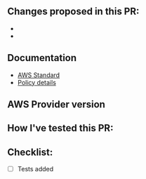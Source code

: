 ## Changes proposed in this PR:
-
-

## Documentation
- [AWS Standard](<Link the AWS standard which is supported by this policy>)
- [Policy details](<Link the heading to the policy present in the internal FSBP policies reference document>)

## AWS Provider version
<!-- Add information about the provider version against which the policy was tested/developed with. This will later help us when we deal with documentation.Add any nuances that you've observed around provider versions. For example, some attributes will only be present in a certain version of a provider and we need to clearly document that so that users use the expected version.-->

## How I've tested this PR:

## Checklist:
- [ ] Tests added